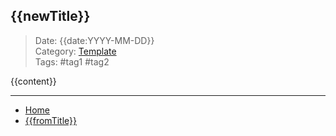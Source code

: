  ## {{newTitle}}
 
>Date: {{date:YYYY-MM-DD}}  
>Category: [Template](links/00Template.md)  
>Tags: #tag1 #tag2 

{{content}}

---
- [Home](https://heartthymes.github.io)
- [{{fromTitle}}]({{fromTitle}}.md)